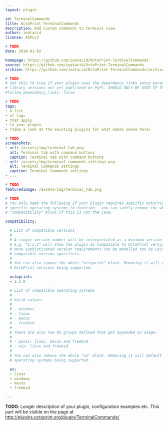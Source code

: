 ```yaml
---
layout: plugin

id: TerminalCommands
title: OctoPrint-TerminalCommands
description: Add custom commands to terminal view
author: ieatacid
license: AGPLv3

# TODO
date: 2018-01-02

homepage: https://github.com/ieatacid/OctoPrint-TerminalCommands
source: https://github.com/ieatacid/OctoPrint-TerminalCommands
archive: https://github.com/ieatacid/OctoPrint-TerminalCommands/archive/master.zip

# TODO
# Set this to true if your plugin uses the dependency_links setup parameter to include
# library versions not yet published on PyPi. SHOULD ONLY BE USED IF THERE IS NO OTHER OPTION!
#follow_dependency_links: false

# TODO
tags:
- a list
- of tags
- that apply
- to your plugin
- (take a look at the existing plugins for what makes sense here)

# TODO
screenshots:
- url: /assets/img/terminal_tab.png
  alt: Terminal tab with command buttons
  caption: Terminal tab with command buttons
- url: /assets/img/terminal_commands_settings.png
  alt: Terminal Commands settings
  caption: Terminal Commands settings
- ...

# TODO
featuredimage: /assets/img/terminal_tab.png

# TODO
# You only need the following if your plugin requires specific OctoPrint versions or
# specific operating systems to function - you can safely remove the whole
# "compatibility" block if this is not the case.

compatibility:

  # List of compatible versions
  #
  # A single version number will be interpretated as a minimum version requirement,
  # e.g. "1.3.1" will show the plugin as compatible to OctoPrint versions 1.3.1 and up.
  # More sophisticated version requirements can be modelled too by using PEP440
  # compatible version specifiers.
  #
  # You can also remove the whole "octoprint" block. Removing it will default to all
  # OctoPrint versions being supported.

  octoprint:
  - 1.2.0

  # List of compatible operating systems
  #
  # Valid values:
  #
  # - windows
  # - linux
  # - macos
  # - freebsd
  #
  # There are also two OS groups defined that get expanded on usage:
  #
  # - posix: linux, macos and freebsd
  # - nix: linux and freebsd
  #
  # You can also remove the whole "os" block. Removing it will default to all
  # operating systems being supported.

  os:
  - linux
  - windows
  - macos
  - freebsd

---
```


**TODO**: Longer description of your plugin, configuration examples etc. This part will be visible on the page at
http://plugins.octoprint.org/plugin/TerminalCommands/
